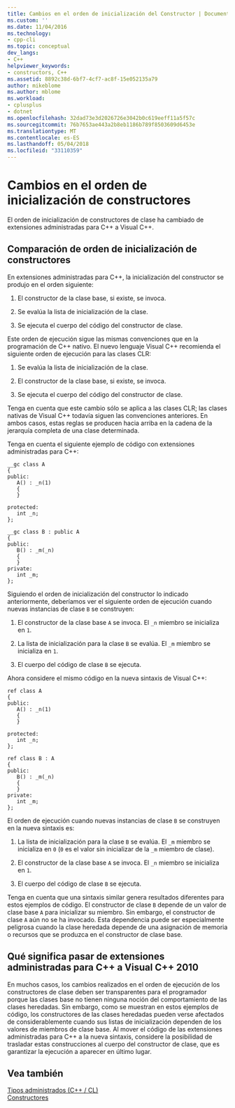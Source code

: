 ```yaml
---
title: Cambios en el orden de inicialización del Constructor | Documentos de Microsoft
ms.custom: ''
ms.date: 11/04/2016
ms.technology:
- cpp-cli
ms.topic: conceptual
dev_langs:
- C++
helpviewer_keywords:
- constructors, C++
ms.assetid: 8892c38d-6bf7-4cf7-ac8f-15e052135a79
author: mikeblome
ms.author: mblome
ms.workload:
- cplusplus
- dotnet
ms.openlocfilehash: 32dad73e3d2026726e3042b0c619eeff11a5f57c
ms.sourcegitcommit: 76b7653ae443a2b8eb1186b789f8503609d6453e
ms.translationtype: MT
ms.contentlocale: es-ES
ms.lasthandoff: 05/04/2018
ms.locfileid: "33110359"
---
```

# <a name="changes-in-constructor-initialization-order"></a>Cambios en el orden de inicialización de constructores
El orden de inicialización de constructores de clase ha cambiado de extensiones administradas para C++ a Visual C++.  
  
## <a name="comparison-of-constructor-initialization-order"></a>Comparación de orden de inicialización de constructores  
 En extensiones administradas para C++, la inicialización del constructor se produjo en el orden siguiente:  
  
1.  El constructor de la clase base, si existe, se invoca.  
  
2.  Se evalúa la lista de inicialización de la clase.  
  
3.  Se ejecuta el cuerpo del código del constructor de clase.  
  
 Este orden de ejecución sigue las mismas convenciones que en la programación de C++ nativo. El nuevo lenguaje Visual C++ recomienda el siguiente orden de ejecución para las clases CLR:  
  
1.  Se evalúa la lista de inicialización de la clase.  
  
2.  El constructor de la clase base, si existe, se invoca.  
  
3.  Se ejecuta el cuerpo del código del constructor de clase.  
  
 Tenga en cuenta que este cambio sólo se aplica a las clases CLR; las clases nativas de Visual C++ todavía siguen las convenciones anteriores. En ambos casos, estas reglas se producen hacia arriba en la cadena de la jerarquía completa de una clase determinada.  
  
 Tenga en cuenta el siguiente ejemplo de código con extensiones administradas para C++:  
  
```  
__gc class A  
{  
public:  
   A() : _n(1)  
   {  
   }  
  
protected:  
   int _n;  
};  
  
__gc class B : public A  
{  
public:  
   B() : _m(_n)  
   {  
   }  
private:  
   int _m;  
};  
```  
  
 Siguiendo el orden de inicialización del constructor lo indicado anteriormente, deberíamos ver el siguiente orden de ejecución cuando nuevas instancias de clase `B` se construyen:  
  
1.  El constructor de la clase base `A` se invoca. El `_n` miembro se inicializa en `1`.  
  
2.  La lista de inicialización para la clase `B` se evalúa. El `_m` miembro se inicializa en `1`.  
  
3.  El cuerpo del código de clase `B` se ejecuta.  
  
 Ahora considere el mismo código en la nueva sintaxis de Visual C++:  
  
```  
ref class A  
{  
public:  
   A() : _n(1)  
   {  
   }  
  
protected:  
   int _n;  
};  
  
ref class B : A  
{  
public:  
   B() : _m(_n)  
   {  
   }  
private:  
   int _m;  
};  
```  
  
 El orden de ejecución cuando nuevas instancias de clase `B` se construyen en la nueva sintaxis es:  
  
1.  La lista de inicialización para la clase `B` se evalúa. El `_m` miembro se inicializa en `0` (`0` es el valor sin inicializar de la `_m` miembro de clase).  
  
2.  El constructor de la clase base `A` se invoca. El `_n` miembro se inicializa en `1`.  
  
3.  El cuerpo del código de clase `B` se ejecuta.  
  
 Tenga en cuenta que una sintaxis similar genera resultados diferentes para estos ejemplos de código. El constructor de clase `B` depende de un valor de clase base `A` para inicializar su miembro. Sin embargo, el constructor de clase `A` aún no se ha invocado. Esta dependencia puede ser especialmente peligrosa cuando la clase heredada depende de una asignación de memoria o recursos que se produzca en el constructor de clase base.  
  
## <a name="what-this-means-going-from-managed-extensions-for-c-to-visual-c-2010"></a>Qué significa pasar de extensiones administradas para C++ a Visual C++ 2010  
 En muchos casos, los cambios realizados en el orden de ejecución de los constructores de clase deben ser transparentes para el programador porque las clases base no tienen ninguna noción del comportamiento de las clases heredadas. Sin embargo, como se muestran en estos ejemplos de código, los constructores de las clases heredadas pueden verse afectados de considerablemente cuando sus listas de inicialización dependen de los valores de miembros de clase base. Al mover el código de las extensiones administradas para C++ a la nueva sintaxis, considere la posibilidad de trasladar estas construcciones al cuerpo del constructor de clase, que es garantizar la ejecución a aparecer en último lugar.  
  
## <a name="see-also"></a>Vea también  
 [Tipos administrados (C++ / CL)](../dotnet/managed-types-cpp-cl.md)   
 [Constructores](../cpp/constructors-cpp.md)   
 
